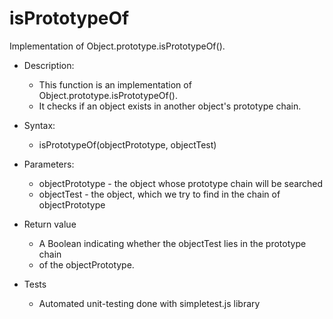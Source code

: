 # isPrototypeOf
Implementation of  Object.prototype.isPrototypeOf(). 

* Description: 
  - This function is an implementation of Object.prototype.isPrototypeOf(). 
  - It checks if an object exists in another object's prototype chain.

* Syntax: 
  - isPrototypeOf(objectPrototype, objectTest)

* Parameters:
  - objectPrototype - the object whose prototype chain will be searched
  - objectTest - the object, which we try to find in the chain  of objectPrototype

* Return value 
  -  A Boolean indicating whether the objectTest lies in the prototype chain
  - of the objectPrototype.
  
* Tests 
  - Automated unit-testing done with simpletest.js library 

